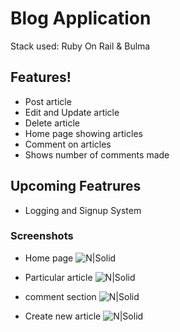 # Blog Application 

Stack used: Ruby On Rail & Bulma

## Features!

  - Post article 
  - Edit and Update article
  - Delete article
  - Home page showing articles
  - Comment on articles
  - Shows number of comments made

## Upcoming Featrures

  - Logging and Signup System


### Screenshots
- Home page
![N|Solid](https://i.ibb.co/p2r0gqM/Screenshot-2020-05-31-at-5-42-26-PM.png)

- Particular article 
![N|Solid](https://i.ibb.co/cNbP5zB/Screenshot-2020-05-31-at-5-43-08-PM.png)

- comment section
![N|Solid](https://i.ibb.co/j8FDLF1/Screenshot-2020-05-31-at-5-43-44-PM.png)

- Create new article
![N|Solid](https://i.ibb.co/b3GTW75/Screenshot-2020-05-31-at-5-43-53-PM.png)









